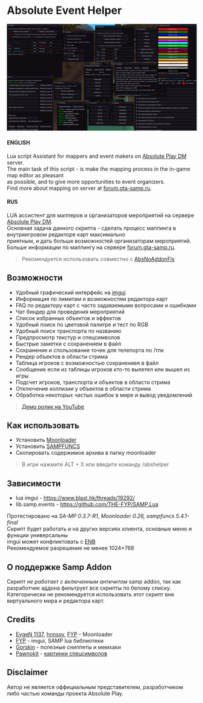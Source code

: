 # Absolute Event Helper

![logo](https://github.com/ins1x/AbsEventHelper/raw/main/moonloader/resource/abseventhelper/demo.png)

#### ENGLISH
Lua script Assistant for mappers and event makers on [Absolute Play DM](https://sa-mp.ru/) server.   
The main task of this script - is make the mapping process in the in-game map editor as pleasant  
as possible, and to give more opportunities to event organizers.  
Find more about mapping on server at [forum.gta-samp.ru](https://forum.gta-samp.ru/index.php?/topic/1016832-%D0%BC%D0%B8%D1%80%D1%8B-%D0%BE%D0%BF%D0%B8%D1%81%D0%B0%D0%BD%D0%B8%D0%B5-%D1%80%D0%B0%D0%B1%D0%BE%D1%82%D1%8B-%D1%80%D0%B5%D0%B4%D0%B0%D0%BA%D1%82%D0%BE%D1%80%D0%B0-%D0%BA%D0%B0%D1%80%D1%82/).  

#### RUS
LUA ассистент для мапперов и организаторов мероприятий на сервере [Absolute Play DM](https://sa-mp.ru/).  
Основная задача данного скрипта - сделать процесс маппинга в внутриигровом редакторе карт максимально  
приятным, и дать больше возможностей организаторам мероприятий.  
Больше информации по маппингу на сервере [forum.gta-samp.ru](https://forum.gta-samp.ru/index.php?/topic/1016832-%D0%BC%D0%B8%D1%80%D1%8B-%D0%BE%D0%BF%D0%B8%D1%81%D0%B0%D0%BD%D0%B8%D0%B5-%D1%80%D0%B0%D0%B1%D0%BE%D1%82%D1%8B-%D1%80%D0%B5%D0%B4%D0%B0%D0%BA%D1%82%D0%BE%D1%80%D0%B0-%D0%BA%D0%B0%D1%80%D1%82/).   

> Рекомендуется использовать совместно с [AbsNoAddonFix](https://github.com/ins1x/AbsNoAddonFix)

## Возможности
- Удобный графический интерфейс на [imgui](https://www.blast.hk/threads/19292/)
- Информация по лимитам и возможностям редактора карт
- FAQ по редактору карт с часто задаваемыми вопросами и ошибками
- Чат биндер для проведения мероприятий
- Список избранных объектов и эффектов
- Удобный поиск по цветовой палитре и тест по RGB
- Удобный поиск транспорта по названию
- Предпросмотр текстур и спецсимволов
- Быстрые заметки с сохранением в файл 
- Сохранение и спользование точек для телепорта по /тпк
- Рендер объектов в области стрима
- Таблица игроков с возможностью сохранениея в файл
- Сообщение если из таблицы игроков кто-то вылетел или вышел из игры
- Подсчет игроков, транспорта и объектов в области стрима
- Отключение коллизии у объектов в области стрима
- Обработка некоторых частых ошибок в мире и вывод уведомлений

> [Демо ролик на YouTube](https://youtu.be/ySnNzw0iOe8)

## Как использовать
- Установить [Moonloader](https://www.blast.hk/threads/13305/)  
- Установить [SAMPFUNCS](https://www.blast.hk/threads/17/)  
- Скопировать содержимое архива в папку moonloader  

> В игре нажмите ALT + X или введите команду /abshelper

## Зависимости
* lua imgui - https://www.blast.hk/threads/19292/
* lib.samp.events - https://github.com/THE-FYP/SAMP.Lua

Протестировано на *SA-MP 0.3.7-R1, Moonloader 0.26, sampfuncs 5.4.1-final*  
Скрипт будет работать и на других версиях клиента, основные меню и функции универсальны  
imgui может конфликтовать с [ENB](http://enbdev.com/download_mod_gtasa.htm)  
Рекомендуемое разрешение не менее 1024×768  

## О поддержке Samp Addon 
Скрипт *не работает с включенным античитом* samp addon, так как разработчик аддона фильтрует все скрипты по белому списку.  
Категорически не рекомендуется использовать этот скрипт вне виртуального мира и редактора карт.  

## Credits 
* [EvgeN 1137](https://www.blast.hk/members/1), [hnnssy](https://www.blast.hk/members/66797), [FYP](https://github.com/THE-FYP) - Moonloader  
* [FYP](https://github.com/THE-FYP) - imgui, SAMP lua библиотеки
* [Gorskin](https://vk.com/gorskinscripts) - полезные сниппеты и мемхаки
* [Pawnokit](https://pawnokit.ru/) - [картинки спецсимволов](https://pawnokit.ru/ru/spec_symbols)

## Disclaimer
Автор не является оффициальным представителем, разработчиком либо частью команды проекта Absolute Play.
  